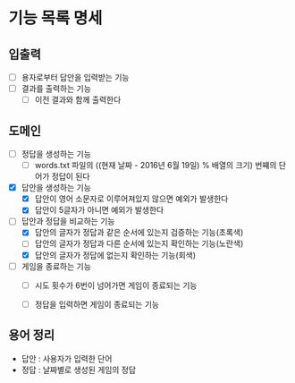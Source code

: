# 기능 목록 명세

## 입출력
- [ ] 용자로부터 답안을 입력받는 기능
- [ ] 결과를 출력하는 기능
  - [ ] 이전 결과와 함께 출력한다

## 도메인
- [ ] 정답을 생성하는 기능
  - [ ] words.txt 파일의 ((현재 날짜 - 2016년 6월 19일) % 배열의 크기) 번쨰의 단어가 정답이 된다
- [x] 답안을 생성하는 기능
  - [x] 답안이 영어 소문자로 이루어져있지 않으면 예외가 발생한다
  - [x] 답안이 5글자가 아니면 예외가 발생한다
- [ ] 답안과 정답을 비교하는 기능
  - [x] 답안의 글자가 정답과 같은 순서에 있는지 검증하는 기능(초록색)
  - [ ] 답안의 글자가 정답과 다른 순서에 있는지 확인하는 기능(노란색)
  - [x] 답안의 글자가 정답에 없는지 확인하는 기능(회색)
- [ ] 게임을 종료하는 기능
  - [ ] 시도 횟수가 6번이 넘어가면 게임이 종료되는 기능
  - [ ] 정답을 입력하면 게임이 종료되는 기능


## 용어 정리
- 답안 : 사용자가 입력한 단어
- 정답 : 날짜별로 생성된 게임의 정답
